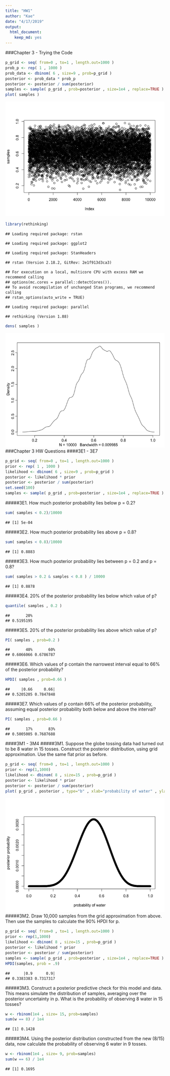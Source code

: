 ```yaml
---
title: "HW1"
author: "Kae"
date: "4/17/2019"
output: 
  html_document:
    keep_md: yes
---
```

###Chapter 3 - Trying the Code


```r
p_grid <- seq( from=0 , to=1 , length.out=1000 )
prob_p <- rep( 1 , 1000 )
prob_data <- dbinom( 6 , size=9 , prob=p_grid )
posterior <- prob_data * prob_p
posterior <- posterior / sum(posterior)
samples <- sample( p_grid , prob=posterior , size=1e4 , replace=TRUE )
plot( samples )
```

![](Chapter3_files/figure-html/unnamed-chunk-1-1.png)<!-- -->

```r
library(rethinking)
```

```
## Loading required package: rstan
```

```
## Loading required package: ggplot2
```

```
## Loading required package: StanHeaders
```

```
## rstan (Version 2.18.2, GitRev: 2e1f913d3ca3)
```

```
## For execution on a local, multicore CPU with excess RAM we recommend calling
## options(mc.cores = parallel::detectCores()).
## To avoid recompilation of unchanged Stan programs, we recommend calling
## rstan_options(auto_write = TRUE)
```

```
## Loading required package: parallel
```

```
## rethinking (Version 1.88)
```

```r
dens( samples )
```

![](Chapter3_files/figure-html/unnamed-chunk-2-1.png)<!-- -->
###Chapter 3 HW Questions
####3E1 - 3E7

```r
p_grid <- seq( from=0 , to=1 , length.out=1000 )
prior <- rep( 1 , 1000 )
likelihood <- dbinom( 6 , size=9 , prob=p_grid )
posterior <- likelihood * prior
posterior <- posterior / sum(posterior)
set.seed(100)
samples <- sample( p_grid , prob=posterior , size=1e4 , replace=TRUE )
```

#####3E1. How much posterior probability lies below p = 0.2?

```r
sum( samples < 0.2)/10000
```

```
## [1] 5e-04
```
#####3E2. How much posterior probability lies above p = 0.8?

```r
sum( samples < 0.8)/10000
```

```
## [1] 0.8883
```
#####3E3. How much posterior probability lies between p = 0.2 and p = 0.8?

```r
sum( samples > 0.2 & samples < 0.8 ) / 10000
```

```
## [1] 0.8878
```
#####3E4. 20% of the posterior probability lies below which value of p?

```r
quantile( samples , 0.2 )
```

```
##       20% 
## 0.5195195
```
#####3E5. 20% of the posterior probability lies above which value of p?

```r
PI( samples , prob=0.2 )
```

```
##       40%       60% 
## 0.6066066 0.6786787
```
#####3E6. Which values of p contain the narrowest interval equal to 66% of the posterior probability?

```r
HPDI( samples , prob=0.66 )
```

```
##     |0.66     0.66| 
## 0.5205205 0.7847848
```
#####3E7. Which values of p contain 66% of the posterior probability, assuming equal posterior probability both below and above the interval?

```r
PI( samples , prob=0.66 )
```

```
##       17%       83% 
## 0.5005005 0.7687688
```
####3M1 - 3M4
#####3M1. Suppose the globe tossing data had turned out to be 8 water in 15 tosses. Construct the posterior distribution, using grid approximation. Use the same flat prior as before.

```r
p_grid <- seq( from=0 , to=1 , length.out=1000 )
prior <- rep(1,1000)
likelihood <- dbinom( 8 , size=15 , prob=p_grid )
posterior <- likelihood * prior
posterior <- posterior / sum(posterior)
plot( p_grid , posterior , type="b" , xlab="probability of water" , ylab="posterior probability" )
```

![](Chapter3_files/figure-html/unnamed-chunk-11-1.png)<!-- -->
#####3M2. Draw 10,000 samples from the grid approximation from above. Then use the samples to calculate the 90% HPDI for p.

```r
p_grid <- seq( from=0 , to=1 , length.out=1000 )
prior <- rep(1,1000)
likelihood <- dbinom( 8 , size=15 , prob=p_grid )
posterior <- likelihood * prior
posterior <- posterior / sum(posterior)
samples <- sample( p_grid , prob=posterior , size=1e4 , replace=TRUE )
HPDI(samples, prob = .9)
```

```
##      |0.9      0.9| 
## 0.3383383 0.7317317
```
#####3M3. Construct a posterior predictive check for this model and data. This means simulate the distribution of samples, averaging over the posterior uncertainty in p. What is the probability of observing 8 water in 15 tosses?

```r
w <- rbinom(1e4 , size= 15, prob=samples)
sum(w == 8) / 1e4
```

```
## [1] 0.1428
```
#####3M4. Using the posterior distribution constructed from the new (8/15) data, now calculate the probability of observing 6 water in 9 tosses.

```r
w <- rbinom(1e4 , size= 9, prob=samples)
sum(w == 6) / 1e4
```

```
## [1] 0.1695
```
